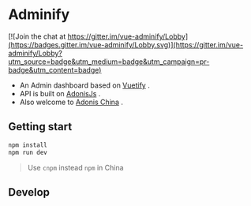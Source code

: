 # Adminify

[![Join the chat at https://gitter.im/vue-adminify/Lobby](https://badges.gitter.im/vue-adminify/Lobby.svg)](https://gitter.im/vue-adminify/Lobby?utm_source=badge&utm_medium=badge&utm_campaign=pr-badge&utm_content=badge)
- An Admin dashboard based on [Vuetify](https://vuetifyjs.com/) .
- API is built on [AdonisJs](http://www.adonisjs.com/) . 
- Also welcome to [Adonis China](https://adonis-china.org/) .

## Getting start
``` bash
npm install
npm run dev
```
> Use `cnpm` instead `npm` in China

## Develop
